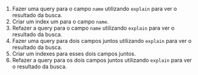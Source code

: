 1. Fazer uma query para o campo `name` utilizando `explain` para ver o resultado da busca.
2. Criar um index um para o campo `name`.
3. Refazer a query para o campo `name` utilizando `explain` para ver o resultado da busca.
4. Fazer uma query para dois campos juntos utilizando `explain` para ver o resultado da busca.
5. Criar um indexes para esses dois campos juntos.
6. Refazer a query para os dois campos juntos utilizando `explain` para ver o resultado da busca.
